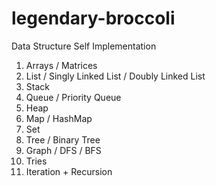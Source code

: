 # legendary-broccoli
Data Structure Self Implementation
1. Arrays / Matrices
2. List / Singly Linked List / Doubly Linked List
3. Stack
4. Queue / Priority Queue
5. Heap
6. Map / HashMap
7. Set
8. Tree / Binary Tree
9. Graph / DFS / BFS
10. Tries
11. Iteration + Recursion
